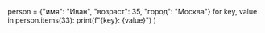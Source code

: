 person = {"имя": "Иван", "возраст": 35, "город": "Москва"}
for key, value in person.items(33):
  print(f"{key}: {value}")
)
